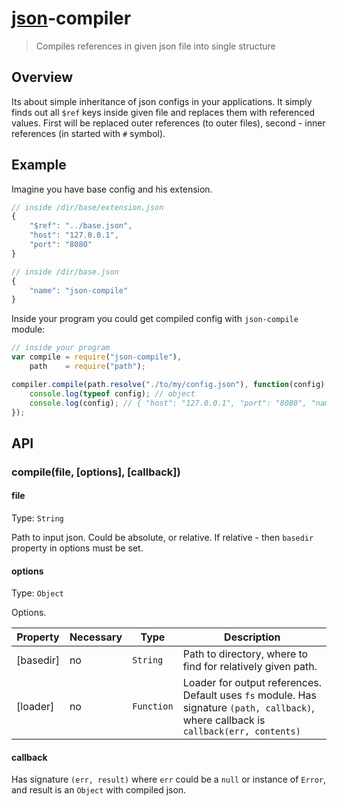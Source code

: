 # [json](http://json.org)-compiler

> Compiles references in given json file into single structure

## Overview

Its about simple inheritance of json configs in your applications. It simply finds out all `$ref` keys inside given file
and replaces them with referenced values. First will be replaced outer references (to outer files), second - inner references
(in started with `#` symbol).

## Example

Imagine you have base config and his extension.

```js
// inside /dir/base/extension.json
{
    "$ref": "../base.json",
    "host": "127.0.0.1",
    "port": "8080"
}

// inside /dir/base.json
{
    "name": "json-compile"
}
```

Inside your program you could get compiled config with `json-compile` module:

```js
// inside your program
var compile = require("json-compile"),
    path    = require("path");

compiler.compile(path.resolve("./to/my/config.json"), function(config) {
    console.log(typeof config); // object
    console.log(config); // { "host": "127.0.0.1", "port": "8080", "name": "json-compile" }
});
```

## API

### compile(file, [options], [callback])

#### file

Type: `String`

Path to input json. Could be absolute, or relative. If relative - then `basedir` property in options must be set.

#### options

Type: `Object`

Options.


Property     | Necessary | Type       | Description
-------------|-----------|------------|---------------------
[basedir]    | no        | `String`   | Path to directory, where to find for relatively given path.
[loader]     | no        | `Function` | Loader for output references. Default uses `fs` module. Has signature `(path, callback)`, where callback is `callback(err, contents)`

#### callback

Has signature `(err, result)` where `err` could be a `null` or instance of `Error`, and result is an `Object` with compiled json.